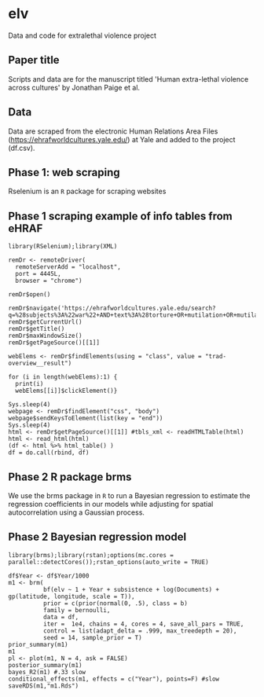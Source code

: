 # elv
Data and code for extralethal violence project

## Paper title
Scripts and data are for the manuscript titled 'Human extra-lethal violence across cultures' by Jonathan Paige et al. 

## Data 
Data are scraped from the electronic Human Relations Area Files (https://ehrafworldcultures.yale.edu/) at Yale  and added to the project (df.csv).

## Phase 1: web scraping
Rselenium is an `R` package for scraping websites

## Phase 1 scraping example of info tables from eHRAF
```splus
library(RSelenium);library(XML)

remDr <- remoteDriver(
  remoteServerAdd = "localhost",
  port = 4445L,
  browser = "chrome")

remDr$open()

remDr$navigate('https://ehrafworldcultures.yale.edu/search?q=%28subjects%3A%22war%22+AND+text%3A%28torture+OR+mutilation+OR+mutilate+OR+trophy+OR+scalp+OR+headhunting+OR+%22head+hunting%22+OR+cannibal+OR+cannibalism%29%29')
remDr$getCurrentUrl()
remDr$getTitle()
remDr$maxWindowSize()
remDr$getPageSource()[[1]]

webElems <- remDr$findElements(using = "class", value = "trad-overview__result")

for (i in length(webElems):1) { 
  print(i) 
  webElems[[i]]$clickElement()}

Sys.sleep(4)
webpage <- remDr$findElement("css", "body")
webpage$sendKeysToElement(list(key = "end"))
Sys.sleep(4)
html <- remDr$getPageSource()[[1]] #tbls_xml <- readHTMLTable(html)
html <- read_html(html)
(df <- html %>% html_table() )
df = do.call(rbind, df)

```
## Phase 2 R package brms
We use the brms package in `R` to run a Bayesian regression to estimate the regression coefficients in our models while adjusting for spatial autocorrelation using a Gaussian process. 

## Phase 2 Bayesian regression model
```splus
library(brms);library(rstan);options(mc.cores = parallel::detectCores());rstan_options(auto_write = TRUE)

df$Year <- df$Year/1000
m1 <- brm( 
          bf(elv ~ 1 + Year + subsistence + log(Documents) + gp(latitude, longitude, scale = T)),
          prior = c(prior(normal(0, .5), class = b)
          family = bernoulli,
          data = df,
          iter =  1e4, chains = 4, cores = 4, save_all_pars = TRUE,
          control = list(adapt_delta = .999, max_treedepth = 20),
          seed = 14, sample_prior = T)
prior_summary(m1)
m1
pl <- plot(m1, N = 4, ask = FALSE)
posterior_summary(m1)
bayes_R2(m1) #.33 slow
conditional_effects(m1, effects = c("Year"), points=F) #slow
saveRDS(m1,"m1.Rds")

```
